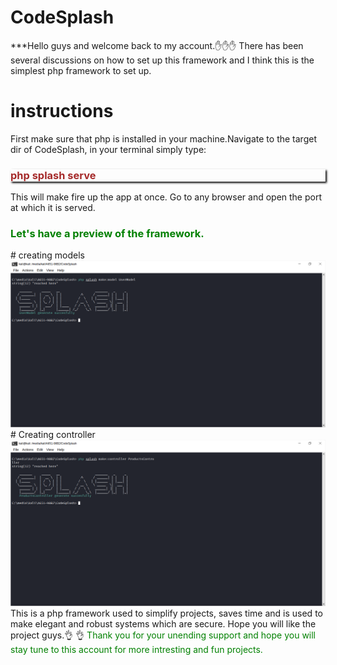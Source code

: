 # CodeSplash
***Hello guys and welcome back to my account.✋✋✋
There has been several discussions on how to set up this framework and I think this is the simplest php framework to set up.
<br>
# instructions
First make sure that php is installed in your machine.Navigate to the target dir of CodeSplash, in your terminal simply type:
<h3 style="color:brown; width:100%; box-shadow: 2px 2px 3px black;">php splash serve</h3>
This will make fire up the app at once.
Go to any browser and open the port at which it is served.
<h3 style="color:green">Let's have a preview of the framework.</h3>
# creating models
<img src="https://github.com/cloutHacker/projectImages/blob/master/CodeSplash/model.png"/>
# Creating controller
<img src="https://github.com/cloutHacker/projectImages/blob/master/CodeSplash/splash.png"/>
This is a php framework used to simplify projects, saves time and is used to make elegant and robust systems which are secure.
Hope you will like the project guys.👌
👌
<span style="color:green;">Thank you for your unending support and hope you will stay tune to this account for more intresting and fun projects.</span>
